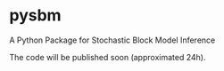 # pysbm
A Python Package for Stochastic Block Model Inference

The code will be published soon (approximated 24h).
